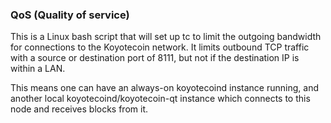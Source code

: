 ### QoS (Quality of service) ###

This is a Linux bash script that will set up tc to limit the outgoing bandwidth for connections to the Koyotecoin network. It limits outbound TCP traffic with a source or destination port of 8111, but not if the destination IP is within a LAN.

This means one can have an always-on koyotecoind instance running, and another local koyotecoind/koyotecoin-qt instance which connects to this node and receives blocks from it.
